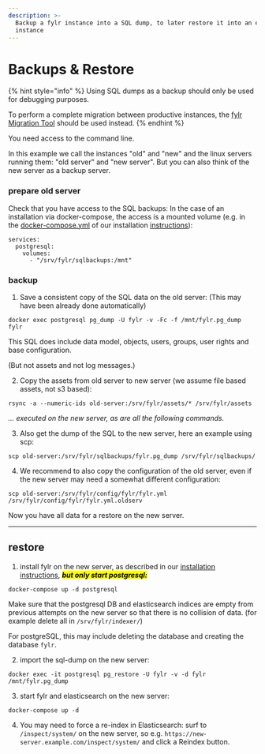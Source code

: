 ```yaml
---
description: >-
  Backup a fylr instance into a SQL dump, to later restore it into an empty fylr
  instance
---
```


# Backups & Restore

{% hint style="info" %}
Using SQL dumps as a backup should only be used for debugging purposes.

To perform a complete migration between productive instances, the [fylr Migration Tool](migration/README.md) should be used instead.
{% endhint %}

You need access to the command line.

In this example we call the instances "old" and "new" and the linux servers running them: "old server" and "new server". But you can also think of the new server as a backup server.

### prepare old server

Check that you have access to the SQL backups: In the case of an installation via docker-compose, the access is a mounted volume (e.g. in the [docker-compose.yml](../\_assets/docker-compose.yml) of our installation [instructions](installation/linux-docker-compose)):

```
services:
  postgresql:
    volumes:
      - "/srv/fylr/sqlbackups:/mnt"
```

### backup

1. Save a consistent copy of the SQL data on the old server: (This may have been already done automatically)

```
docker exec postgresql pg_dump -U fylr -v -Fc -f /mnt/fylr.pg_dump fylr
```

This SQL does include data model, objects, users, groups, user rights and base configuration.&#x20;

(But not assets and not log messages.)

2. Copy the assets from old server to new server (we assume file based assets, not s3 based):

```
rsync -a --numeric-ids old-server:/srv/fylr/assets/* /srv/fylr/assets
```

_... executed on the new server, as are all the following commands._

3. Also get the dump of the SQL to the new server, here an example using scp:

```
scp old-server:/srv/fylr/sqlbackups/fylr.pg_dump /srv/fylr/sqlbackups/
```

4. We recommend to also copy the configuration of the old server, even if the new server may need a somewhat different configuration:

```
scp old-server:/srv/fylr/config/fylr/fylr.yml /srv/fylr/config/fylr/fylr.yml.oldserv
```

Now you have all data for a restore on the new server.





***

## restore

1. install fylr on the new server, as described in our [installation instructions](installation/linux-docker-compose), _<mark style="background-color:yellow;">**but only start postgresql:**</mark>_

```
docker-compose up -d postgresql
```

Make sure that the postgresql DB and elasticsearch indices are empty from previous attempts on the new server so that there is no collision of data. (for example delete all in `/srv/fylr/indexer/`)

For postgreSQL, this may include deleting the database and creating the database `fylr`.

2. import the sql-dump on the new server:&#x20;

```
docker exec -it postgresql pg_restore -U fylr -v -d fylr /mnt/fylr.pg_dump
```

3. start fylr and elasticsearch on the new server:

```
docker-compose up -d
```

4. You may need to force a re-index in Elasticsearch: surf to `/inspect/system/` on the new server, so e.g. `https://new-server.example.com/inspect/system/` and click a Reindex button.
